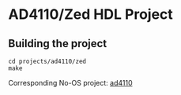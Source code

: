 # AD4110/Zed HDL Project

## Building the project

```
cd projects/ad4110/zed
make
```

Corresponding No-OS project: [ad4110](https://github.com/analogdevicesinc/no-OS/tree/main/projects/ad4110)
